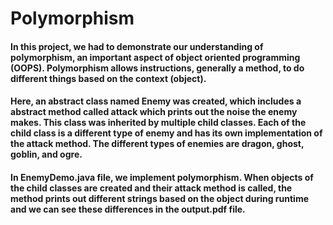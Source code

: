 # Polymorphism

#### In this project, we had to demonstrate our understanding of polymorphism, an important aspect of object oriented programming (OOPS). Polymorphism allows instructions, generally a method, to do different things based on the context (object).

#### Here, an abstract class named Enemy was created, which includes a abstract method called attack which prints out the noise the enemy makes. This class was inherited by multiple child classes. Each of the child class is a different type of enemy and has its own implementation of the attack method. The different types of enemies are dragon, ghost, goblin, and ogre. 

#### In EnemyDemo.java file, we implement polymorphism. When objects of the child classes are created and their attack method is called, the method prints out different strings based on the object during runtime and we can see these differences in the output.pdf file. 
